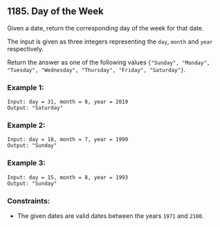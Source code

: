 ## 1185. Day of the Week

Given a date, return the corresponding day of the week for that date.

The input is given as three integers representing the ```day```, ```month``` and ```year``` respectively.

Return the answer as one of the following values ```{"Sunday", "Monday", "Tuesday", "Wednesday", "Thursday", "Friday", "Saturday"}```.

### Example 1:
```
Input: day = 31, month = 8, year = 2019
Output: "Saturday"
```
### Example 2:
```
Input: day = 18, month = 7, year = 1999
Output: "Sunday"
```
### Example 3:
```
Input: day = 15, month = 8, year = 1993
Output: "Sunday"
```

### Constraints:

* The given dates are valid dates between the years ```1971``` and ```2100```.